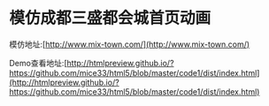 模仿成都三盛都会城首页动画
=====

模仿地址:[http://www.mix-town.com/](http://www.mix-town.com/)

Demo查看地址:[http://htmlpreview.github.io/?https://github.com/mice33/html5/blob/master/code1/dist/index.html](http://htmlpreview.github.io/?https://github.com/mice33/html5/blob/master/code1/dist/index.html)